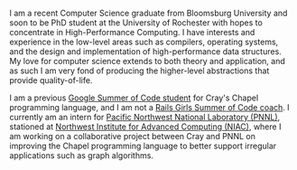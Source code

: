 
I am a recent Computer Science graduate from Bloomsburg University and soon to be
PhD student at the University of Rochester with hopes to concentrate in High-Performance Computing. 
I have interests and experience in the low-level areas such as compilers, operating systems,
and the design and implementation of high-performance data structures. My love for
computer science extends to both theory and application, and as such I am very fond of
producing the higher-level abstractions that provide quality-of-life.

I am a previous [Google Summer of Code student](https://summerofcode.withgoogle.com/archive/2017/projects/6530769430249472/)
for Cray's Chapel programming language, and I am not a [Rails Girls Summer of Code coach](https://railsgirlssummerofcode.org/blog/2018-08-07-team-sectumsempra).
I currently am an intern for [Pacific Northwest National Laboratory (PNNL)](https://www.pnnl.gov/), stationed at
[Northwest Institute for Advanced Computing (NIAC)](https://www.niac-uw.org/), where I am working on a collaborative
project between Cray and PNNL on improving the Chapel programming language to better support irregular applications such as graph algorithms.
